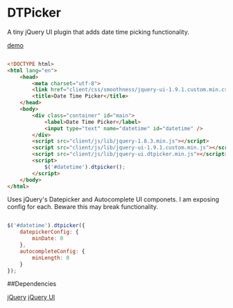 # DTPicker 

A tiny jQuery UI plugin that adds date time picking functionality.

[demo](http://noahhamann.com/demo/DT-Picker/)


```html

<!DOCTYPE html>
<html lang="en">
	<head>
		<meta charset="utf-8">
		<link href="client/css/smoothness/jquery-ui-1.9.1.custom.min.css" rel="stylesheet">
		<title>Date Time Picker</title>
	</head>
	<body>
		<div class="container" id="main">
            <label>Date Time Picker</label>
            <input type="text" name="datetime" id="datetime" />
        </div>
        <script src="client/js/lib/jquery-1.8.3.min.js"></script>
        <script src="client/js/lib/jquery-ui-1.9.1.custom.min.js"></script>
        <script src="client/js/lib/jquery-ui.dtpicker.min.js"></script>
	    <script>
            $('#datetime').dtpicker();
        </script>
    </body>
</html>

```

Uses jQuery's Datepicker and Autocomplete UI componets. I am exposing config for each. Beware this may break functionality.

```javascript

$('#datetime').dtpicker({
    datepickerConfig: {
        minDate: 0
    },
    autocompleteConfig: {
        minLength: 0
    }
});

```

##Dependencies

[jQuery](http://jquery.com/)
[jQuery UI](http://jqueryui.com/)

